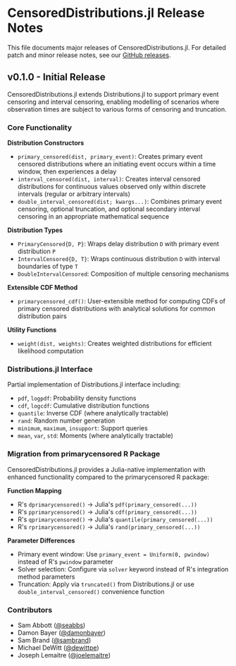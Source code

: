 # CensoredDistributions.jl Release Notes

This file documents major releases of CensoredDistributions.jl.
For detailed patch and minor release notes, see our
[GitHub releases](https://github.com/EpiAware/CensoredDistributions.jl/releases).

## v0.1.0 - Initial Release

CensoredDistributions.jl extends Distributions.jl to support primary event
censoring and interval censoring, enabling modelling of scenarios where
observation times are subject to various forms of censoring and truncation.

### Core Functionality

**Distribution Constructors**
- `primary_censored(dist, primary_event)`: Creates primary event censored
  distributions where an initiating event occurs within a time window, then
  experiences a delay
- `interval_censored(dist, interval)`: Creates interval censored distributions
  for continuous values observed only within discrete intervals (regular or
  arbitrary intervals)
- `double_interval_censored(dist; kwargs...)`: Combines primary event
  censoring, optional truncation, and optional secondary interval censoring
  in an appropriate mathematical sequence

**Distribution Types**
- `PrimaryCensored{D, P}`: Wraps delay distribution `D` with primary event
  distribution `P`
- `IntervalCensored{D, T}`: Wraps continuous distribution `D` with interval
  boundaries of type `T`
- `DoubleIntervalCensored`: Composition of multiple censoring mechanisms

**Extensible CDF Method**
- `primarycensored_cdf()`: User-extensible method for computing CDFs of
  primary censored distributions with analytical solutions for common
  distribution pairs

**Utility Functions**
- `weight(dist, weights)`: Creates weighted distributions for efficient
  likelihood computation

### Distributions.jl Interface

Partial implementation of Distributions.jl interface including:
- `pdf`, `logpdf`: Probability density functions
- `cdf`, `logcdf`: Cumulative distribution functions
- `quantile`: Inverse CDF (where analytically tractable)
- `rand`: Random number generation
- `minimum`, `maximum`, `insupport`: Support queries
- `mean`, `var`, `std`: Moments (where analytically tractable)

### Migration from primarycensored R Package

CensoredDistributions.jl provides a Julia-native implementation with enhanced
functionality compared to the primarycensored R package:

**Function Mapping**
- R's `dprimarycensored()` → Julia's `pdf(primary_censored(...))`
- R's `pprimarycensored()` → Julia's `cdf(primary_censored(...))`
- R's `qprimarycensored()` → Julia's `quantile(primary_censored(...))`
- R's `rprimarycensored()` → Julia's `rand(primary_censored(...))`

**Parameter Differences**
- Primary event window: Use `primary_event = Uniform(0, pwindow)` instead of
  R's `pwindow` parameter
- Solver selection: Configure via `solver` keyword instead of R's
  integration method parameters
- Truncation: Apply via `truncated()` from Distributions.jl or use
  `double_interval_censored()` convenience function


### Contributors

- Sam Abbott ([@seabbs](https://github.com/seabbs))
- Damon Bayer ([@damonbayer](https://github.com/damonbayer))
- Sam Brand ([@sambrand](https://github.com/sambrand))
- Michael DeWitt ([@dewittpe](https://github.com/dewittpe))
- Joseph Lemaitre ([@joelemaitre](https://github.com/joelemaitre))
